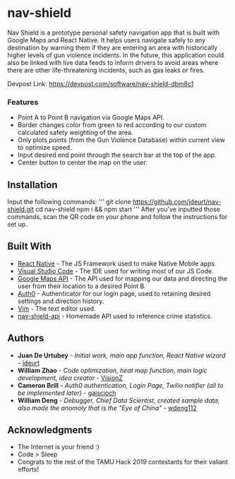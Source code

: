 # nav-shield

Nav Shield is a prototype personal safety navigation app that is built with Google Maps and React Native. 
It helps users navigate safely to any destination by warning them if they are entering an area with historically 
higher levels of gun violence incidents. In the future, this application could also be linked with live data feeds 
to inform drivers to avoid areas where there are other life-threatening incidents, such as gas leaks or fires. 

Devpost Link: https://devpost.com/software/nav-shield-dbm8c1

### Features
* Point A to Point B navigation via Google Maps API.
* Border changes color from green to red according to our custom calculated safety weighting of the area.
* Only plots points (from the Gun Violence Database) within current view to optimize speed.
* Input desired end point through the search bar at the top of the app.
* Center button to center the map on the user.

## Installation
Input the following commands:
'''
git clone https://github.com/jdeurt/nav-shield.git
cd nav-shield
npm i && npm start
'''
After you've inputted those commands, scan the QR code on your phone and follow the instructions for set up.

## Built With

* [React Native](https://github.com/facebook/react-native) - The JS Framework used to make Native Mobile apps.
* [Visual Studio Code](https://code.visualstudio.com/) - The IDE used for writing most of our JS Code.
* [Google Maps API](https://developers.google.com/maps/documentation/) - The API used for mapping our data and directing the user from their location to a desired Point B.
* [Auth0](https://auth0.com/) - Authenticator for our login page, used to retaining desired settings and direction history.
* [Vim](https://www.vim.org/) - The text editor used.
* [nav-shield-api](https://github.com/jdeurt/nav-shield-api) - Homemade API used to reference crime statistics. 

## Authors

* **Juan De Urtubey** - *Initial work, main app function, React Native wizard* - [jdeurt](https://github.com/jdeurt)
* **William Zhao** - *Code optimization, heat map function, main logic development, idea creator* - [VisionZ](https://github.com/VisionZ)
* **Cameron Brill** - *Auth0 authentication, Login Page, Twilio notifier (all to be implemented later)* - [gaiscioch](https://github.com/gaiscioch)
* **William Deng** - *Debugger, Chief Data Scientist, created sample data, also made the anomoly that is the "Eye of China"* - [wdeng112](https://github.com/wdeng112)

## Acknowledgments

* The Internet is your friend :)
* Code > Sleep
* Congrats to the rest of the TAMU Hack 2019 contestants for their valiant efforts!
